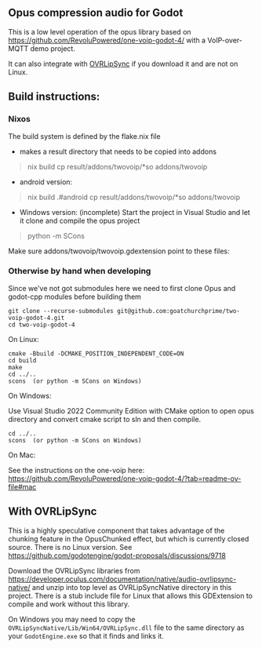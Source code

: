 ## Opus compression audio for Godot

This is a low level operation of the opus library based on https://github.com/RevoluPowered/one-voip-godot-4/
with a VoIP-over-MQTT demo project.  

It can also integrate with [OVRLipSync](https://developer.oculus.com/documentation/native/audio-ovrlipsync-native/) 
if you download it and are not on Linux.

## Build instructions:

### Nixos

The build system is defined by the flake.nix file

 * makes a result directory that needs to be copied into addons
> nix build
> cp result/addons/twovoip/*so addons/twovoip

 * android version:
> nix build .#android
> cp result/addons/twovoip/*so addons/twovoip

 * Windows version:
(incomplete)
Start the project in Visual Studio and let it clone and compile the opus project
> python -m SCons

Make sure addons/twovoip/twovoip.gdextension point to these files:

### Otherwise by hand when developing

Since we've not got submodules here we need to 
first clone Opus and godot-cpp modules before building them

```
git clone --recurse-submodules git@github.com:goatchurchprime/two-voip-godot-4.git
cd two-voip-godot-4
```

On Linux:

```
cmake -Bbuild -DCMAKE_POSITION_INDEPENDENT_CODE=ON
cd build
make
cd ../..
scons  (or python -m SCons on Windows)
```

On Windows:

Use Visual Studio 2022 Community Edition with CMake option to open opus
directory and convert cmake script to sln and then compile.

```
cd ../..
scons  (or python -m SCons on Windows)
```
On Mac:

See the instructions on the one-voip here: https://github.com/RevoluPowered/one-voip-godot-4/?tab=readme-ov-file#mac

## With OVRLipSync

This is a highly speculative component that takes advantage of the chunking feature in the OpusChunked effect, 
but which is currently closed source.  There is no Linux version.
See https://github.com/godotengine/godot-proposals/discussions/9718

Download the OVRLipSync libraries from https://developer.oculus.com/documentation/native/audio-ovrlipsync-native/ 
and unzip into top level as OVRLipSyncNative directory in this project.  There is a stub include file 
for Linux that allows this GDExtension to compile and work without this library.

On Windows you may need to copy the `OVRLipSyncNative/Lib/Win64/OVRLipSync.dll` file to the same directory 
as your `GodotEngine.exe` so that it finds and links it. 
